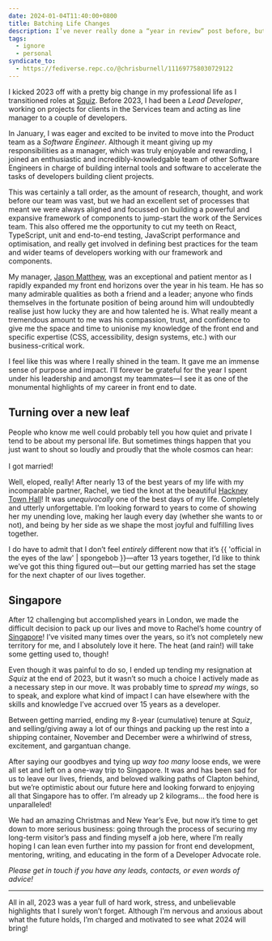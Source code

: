 ```yaml
---
date: 2024-01-04T11:40:00+0800
title: Batching Life Changes
description: I’ve never really done a “year in review” post before, but 2023 and, in particular, the last few months, have brought tides of change that I feel the need to share.
tags:
  - ignore
  - personal
syndicate_to:
  - https://fediverse.repc.co/@chrisburnell/111697758030729122
---
```


I kicked 2023 off with a pretty big change in my professional life as I transitioned roles at [Squiz](https://squiz.net). Before 2023, I had been a *Lead Developer*, working on projects for clients in the Services team and acting as line manager to a couple of developers.

In January, I was eager and excited to be invited to move into the Product team as a *Software Engineer*. Although it meant giving up my responsibilities as a manager, which was truly enjoyable and rewarding, I joined an enthusiastic and incredibly-knowledgable team of other Software Engineers in charge of building internal tools and software to accelerate the tasks of developers building client projects.

This was certainly a tall order, as the amount of research, thought, and work before our team was vast, but we had an excellent set of processes that meant we were always aligned and focussed on building a powerful and expansive framework of components to jump-start the work of the Services team. This also offered me the opportunity to cut my teeth on React, TypeScript, unit and end-to-end testing, JavaScript performance and optimisation, and really get involved in defining best practices for the team and wider teams of developers working with our framework and components.

My manager, [Jason Matthew](https://www.jasonmatthew.dev), was an exceptional and patient mentor as I rapidly expanded my front end horizons over the year in his team. He has so many admirable qualities as both a friend and a leader; anyone who finds themselves in the fortunate position of being around him will undoubtedly realise just how lucky they are and how talented he is. What really meant a tremendous amount to me was his compassion, trust, and confidence to give me the space and time to unionise my knowledge of the front end and specific expertise (CSS, accessibility, design systems, etc.) with our business-critical work.

I feel like this was where I really shined in the team. It gave me an immense sense of purpose and impact. I’ll forever be grateful for the year I spent under his leadership and amongst my teammates—I see it as one of the monumental highlights of my career in front end to date.

## Turning over a new leaf

People who know me well could probably tell you how quiet and private I tend to be about my personal life. But sometimes things happen that you just want to shout so loudly and proudly that the whole cosmos can hear:

<p class=" [ alpha  center ] " style="margin-block-start: 1rem">I got married!</p>

Well, eloped, really! After nearly 13 of the best years of my life with my incomparable partner, Rachel, we tied the knot at the beautiful [Hackney Town Hall](https://www.hackneyvenues.com/hackney-town-hall)! It was *unequivocally* one of the best days of my life. Completely and utterly unforgettable. I’m looking forward to years to come of showing her my unending love, making her laugh every day (whether she wants to or not), and being by her side as we shape the most joyful and fulfilling lives together.

I do have to admit that I don’t feel *entirely* different now that it’s <span class="silly">{{ 'official in the eyes of the law' | spongebob }}</span>—after 13 years together, I’d like to think we’ve got this thing figured out—but our getting married has set the stage for the next chapter of our lives together.

## Singapore

After 12 challenging but accomplished years in London, we made the difficult decision to pack up our lives and move to Rachel’s home country of [Singapore](https://www.openstreetmap.org/#map=14/1.3156/103.9425)! I’ve visited many times over the years, so it’s not completely new territory for me, and I absolutely love it here. The heat (and rain!) will take some getting used to, though!

Even though it was painful to do so, I ended up tending my resignation at *Squiz* at the end of 2023, but it wasn’t so much a choice I actively made as a necessary step in our move. It was probably time to *spread my wings*, so to speak, and explore what kind of impact I can have elsewhere with the skills and knowledge I’ve accrued over 15 years as a developer.

Between getting married, ending my 8-year (cumulative) tenure at *Squiz*, and selling/giving away a lot of our things and packing up the rest into a shipping container, November and December were a whirlwind of stress, excitement, and gargantuan change.

After saying our goodbyes and tying up *way too many* loose ends, we were all set and left on a one-way trip to Singapore. It was and has been sad for us to leave our lives, friends, and beloved walking paths of Clapton behind, but we’re optimistic about our future here and looking forward to enjoying all that Singapore has to offer. I’m already up 2 kilograms… the food here is unparalleled!

We had an amazing Christmas and New Year’s Eve, but now it’s time to get down to more serious business: going through the process of securing my long-term visitor’s pass and finding myself a job here, where I’m really hoping I can lean even further into my passion for front end development, mentoring, writing, and educating in the form of a Developer Advocate role.

*Please get in touch if you have any leads, contacts, or even words of advice!*

--------

All in all, 2023 was a year full of hard work, stress, and unbelievable highlights that I surely won’t forget. Although I’m nervous and anxious about what the future holds, I’m charged and motivated to see what 2024 will bring!
